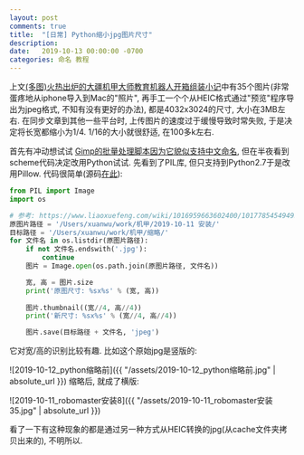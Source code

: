 ```yaml
---
layout: post
comments: true
title:  "[日常] Python缩小jpg图片尺寸"
description: 
date:   2019-10-13 00:00:00 -0700
categories: 命名 教程
---
```


上文[(多图)火热出炉的大疆机甲大师教育机器人开箱组装小记](https://zhuanlan.zhihu.com/p/86316396)中有35个图片(非常蛋疼地从iphone导入到Mac的"照片", 再手工一个个从HEIC格式通过"预览"程序导出为jpeg格式, 不知有没有更好的办法), 都是4032x3024的尺寸, 大小在3MB左右. 在同步文章到其他一些平台时, 上传图片的速度过于缓慢导致时常失败, 于是决定将长宽都缩小为1/4. 1/16的大小就很舒适, 在100多k左右.

首先有冲动想试试 [Gimp的批量处理脚本因为它貌似支持中文命名](https://www.zhihu.com/pin/1155389094656974848), 但在半夜看到scheme代码决定改用Python试试. 先看到了PIL库, 但只支持到Python2.7于是改用Pillow. 代码很简单(源码[在此](https://github.com/program-in-chinese/study/blob/master/1-%E5%9F%BA%E7%A1%80/%E5%9B%BE%E7%89%87%E5%A4%84%E7%90%86/%E7%BC%A9%E6%94%BE.py)):
```python
from PIL import Image
import os

# 参考: https://www.liaoxuefeng.com/wiki/1016959663602400/1017785454949568
原图片路径 = '/Users/xuanwu/work/机甲/2019-10-11 安装/'
目标路径 = '/Users/xuanwu/work/机甲/缩略/'
for 文件名 in os.listdir(原图片路径):
    if not 文件名.endswith('.jpg'):
        continue
    图片 = Image.open(os.path.join(原图片路径, 文件名))

    宽, 高 = 图片.size
    print('原图尺寸: %sx%s' % (宽, 高))
    
    图片.thumbnail((宽//4, 高//4))
    print('新尺寸: %sx%s' % (宽//4, 高//4))

    图片.save(目标路径 + 文件名, 'jpeg')
```
它对宽/高的识别比较有趣. 比如这个原始jpg是竖版的:

![2019-10-12_python缩略前]({{ "/assets/2019-10-12_python缩略前.jpg" | absolute_url }})
缩略后, 就成了横版:

![2019-10-11_robomaster安装8]({{ "/assets/2019-10-11_robomaster安装35.jpg" | absolute_url }})

看了一下有这种现象的都是通过另一种方式从HEIC转换的jpg(从cache文件夹拷贝出来的), 不明所以.
